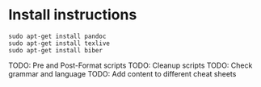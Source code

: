 # Install instructions
```
sudo apt-get install pandoc
sudo apt-get install texlive
sudo apt-get install biber
```

TODO: Pre and Post-Format scripts
TODO: Cleanup scripts
TODO: Check grammar and language 
TODO: Add content to different cheat sheets 
